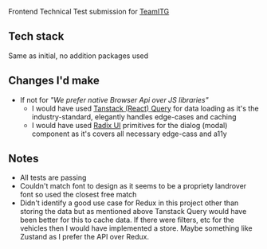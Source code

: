 Frontend Technical Test submission for [TeamITG](https://teamitg.com/)

## Tech stack
Same as initial, no addition packages used

## Changes I'd make
- If not for _"We prefer native Browser Api over JS libraries"_ 
    - I would have used [Tanstack (React) Query](https://tanstack.com/query) for data loading as it's the industry-standard, elegantly handles edge-cases and caching
    - I would have used [Radix UI](https://www.radix-ui.com/primitives/docs/components/dialog) primitives for the dialog (modal) component as it's covers all necessary edge-cass and a11y

## Notes
- All tests are passing
- Couldn't match font to design as it seems to be a propriety landrover font so used the closest free match
- Didn't identify a good use case for Redux in this project other than storing the data but as mentioned above Tanstack Query would have been better for this to cache data. If there were filters, etc for the vehicles then I would have implemented a store. Maybe something like Zustand as I prefer the API over Redux.